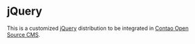 jQuery
======

This is a customized [jQuery][1] distribution to be integrated in
[Contao Open Source CMS][2].


[1]: http://jquery.com
[2]: https://contao.org
